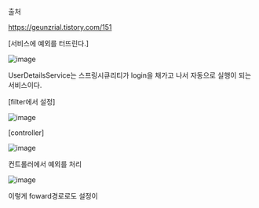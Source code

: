 출처

https://geunzrial.tistory.com/151

[서비스에 예외를 터뜨린다.]

![image](https://user-images.githubusercontent.com/108928206/198213902-da89bd59-e74c-49bc-affe-b2d0d0bcb1e7.png)

UserDetailsService는 스프링시큐리티가 login을 채가고 나서 자동으로 실행이 되는 서비스이다.

[filter에서 설정]

![image](https://user-images.githubusercontent.com/108928206/198214099-9dfa4d39-1be3-43d9-be00-f8c904bb8528.png)

[controller]

![image](https://user-images.githubusercontent.com/108928206/198214165-106a4d05-ac6a-4f0a-bdb9-dafb59db4748.png)

컨트롤러에서 예외를 처리

![image](https://user-images.githubusercontent.com/108928206/198214590-b6ac9c10-33ef-4c9a-88f5-a654fabc36f8.png)

이렇게 foward경로로도 설정이 
